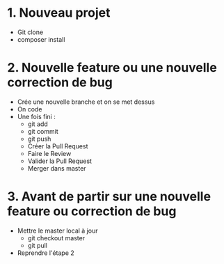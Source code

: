 # 1. Nouveau projet
- Git clone
- composer install

# 2. Nouvelle feature ou une nouvelle correction de bug
- Crée une nouvelle branche et on se met dessus
- On code
- Une fois fini :
    - git add
    - git commit
    - git push
    - Créer la Pull Request
    - Faire le Review
    - Valider la Pull Request
    - Merger dans master

# 3. Avant de partir sur une nouvelle feature ou correction de bug
- Mettre le master local à jour
    - git checkout master
    - git pull
- Reprendre l'étape 2